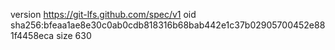 version https://git-lfs.github.com/spec/v1
oid sha256:bfeaa1ae8e30c0ab0cdb818316b68bab442e1c37b02905700452e881f4458eca
size 630

